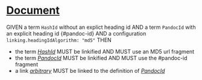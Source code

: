 # [Document](#id-a98d39360641768edc2f3de92e4ccbda)

GIVEN a term `HashId` without an explict heading id
AND a term `PandocId` with an explicit heading id {#pandoc-id}
AND a configuration `linking.headingIdAlgorithm: "md5"`
THEN

*   the term *[HashId][1]* MUST be linkified AND MUST use an MD5 url fragment
*   the term *[PandocId][2]* MUST be linkified AND MUST use the #pandoc-id fragment
*   a link *[arbitrary][3]* MUST be linked to the definition of *[PandocId][2]*

[1]: ./glossary.md#id-fca655472ff237c3473c7a07cb6529fb "A term which expects an id hash to be generated."

[2]: ./glossary.md#pandoc-id "A term with a custom pandoc-id"

[3]: ./glossary.md#pandoc-id
